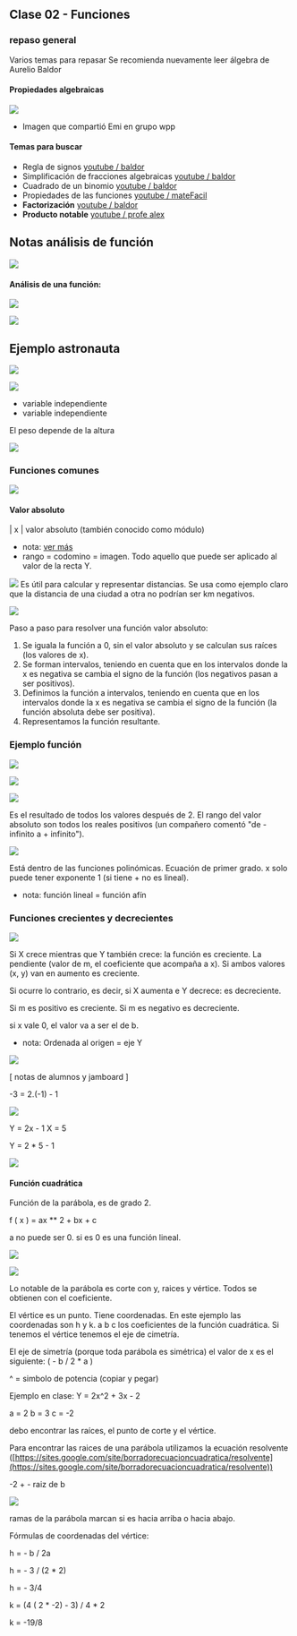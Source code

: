 ## Clase 02 - Funciones
### repaso general
Varios temas para repasar
Se recomienda nuevamente leer álgebra de Aurelio Baldor
#### Propiedades algebraicas
![](ppt-69-mat.png)

- Imagen que compartió Emi en grupo wpp

#### Temas para buscar

- Regla de signos [youtube / baldor](https://www.youtube.com/watch?v=E-f9OdVBDFA)
- Simplificación de fracciones algebraicas [youtube / baldor](https://www.youtube.com/watch?v=9LrTjho1viM)
- Cuadrado de un binomio [youtube / baldor](https://www.youtube.com/watch?v=XYzlU_aKkuI)
- Propiedades de las funciones [youtube / mateFacil](https://www.youtube.com/watch?v=cqjubdWcWqY)
- **Factorización** [youtube / baldor](https://www.youtube.com/watch?v=tgHrn3Hs66s)
- **Producto notable** [youtube / profe alex](https://www.youtube.com/watch?v=G-ym95yl3Es)

## Notas análisis de función

![](ppt-51-mat.png)

#### Análisis de una función:

![](ppt-52b-mat.png)

![](ppt-53b-mat.png)

## Ejemplo astronauta

![](ppt-52-mat.png)

![](ppt-54-mat.png)

- variable independiente
- variable independiente

El peso depende de la altura

![](ppt-53-mat.png)


### Funciones comunes


![](ppt-55-mat.png)

#### Valor absoluto

| x | valor absoluto (también conocido como módulo)

- nota: [ver más](https://www.educ.ar/recursos/15189/funcion-modulo-o-valor-absoluto)
- rango = codomino = imagen. Todo aquello que puede ser aplicado al valor de la recta Y.


![](ppt-56-mat.png)
Es útil para calcular y representar distancias. Se usa como ejemplo claro que la distancia de una ciudad a otra no podrían ser km negativos.

![](ppt-57-mat.png)

 Paso a paso para resolver una función valor absoluto:

1. Se iguala la función a 0, sin el valor absoluto y se calculan sus raíces (los valores de x).
2. Se forman intervalos, teniendo en cuenta que en los intervalos donde la x  es negativa se cambia el signo de la función (los negativos pasan a ser positivos).
3. Definimos la función a intervalos, teniendo en cuenta que en los intervalos donde la x es negativa se cambia el signo de la función (la función absoluta debe ser positiva).
4. Representamos la función resultante.

### Ejemplo función
 
![](ppt-58-mat.png)

![](ppt-59-mat.png)

![](ppt-60-mat.png)

Es el resultado de todos los valores después de 2. El rango del valor absoluto son todos los reales positivos (un compañero comentó "de - infinito a + infinito").

![](ppt-61-mat.png)

Está dentro de las funciones polinómicas. Ecuación de primer grado.
x solo puede tener exponente 1 (si tiene + no es lineal). 

- nota: función lineal = función afín

### Funciones crecientes y decrecientes

![](ppt-62-mat.png)

Si X crece mientras que Y también crece: la función es creciente. La pendiente (valor de m, el coeficiente que acompaña a x). Si ambos valores (x, y) van en aumento es creciente.

Si ocurre lo contrario, es decir, si X aumenta e Y decrece: es decreciente.

Si m es positivo es creciente. Si m es negativo es decreciente.

si x vale 0, el valor va a ser el de b.

- nota: Ordenada al origen = eje Y

![](ppt-63-mat.png)

[ notas de alumnos y jamboard ]

-3 = 2.(-1) - 1

![](ppt-64-mat.png)

Y = 2x - 1
X = 5

Y = 2 * 5 - 1

![](ppt-65-mat.png)

#### Función cuadrática
Función de la parábola, es de grado 2.

f ( x ) = ax ** 2 + bx + c

a no puede ser 0. si es 0 es una función lineal.

![](ppt-66-mat.png)

![](ppt-67-mat.png)

Lo notable de la parábola es corte con y, raices y vértice. Todos se obtienen con el coeficiente.

El vértice es un punto. Tiene coordenadas. En este ejemplo las coordenadas son h y k. a b c los coeficientes de la función cuadrática. Si tenemos el vértice tenemos el eje de cimetría.

El eje de simetría (porque toda parábola es simétrica) el valor de x es el siguiente: ( - b / 2 * a )

^ = simbolo de potencia (copiar y pegar)

Ejemplo en clase:
Y = 2x^2 + 3x - 2

a = 2
b = 3
c = -2

debo encontrar las raíces, el punto de corte y el vértice.

Para encontrar las raices de una parábola utilizamos la ecuación resolvente ([https://sites.google.com/site/borradorecuacioncuadratica/resolvente](https://sites.google.com/site/borradorecuacioncuadratica/resolvente)) 

-2 + - raiz de b

![](ppt-68-mat.png)

ramas de la parábola marcan si es hacia arriba o hacia abajo. 

Fórmulas de coordenadas del vértice:

h = - b / 2a

h = - 3 / (2 * 2)

h = - 3/4

k = (4 ( 2 * -2) - 3) / 4 * 2

k = -19/8